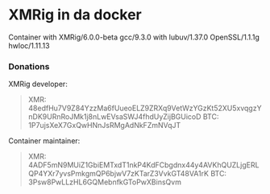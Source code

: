 # XMRig in da docker
Container with XMRig/6.0.0-beta gcc/9.3.0 with lubuv/1.37.0 OpenSSL/1.1.1g hwloc/1.11.13

### Donations
XMRig developer:
> XMR: 48edfHu7V9Z84YzzMa6fUueoELZ9ZRXq9VetWzYGzKt52XU5xvqgzYnDK9URnRoJMk1j8nLwEVsaSWJ4fhdUyZijBGUicoD
> BTC: 1P7ujsXeX7GxQwHNnJsRMgAdNkFZmNVqJT

Container maintainer:
> XMR: 4ADF5mN9MUiZ1GbiEMTxdT1nkP4KdFCbgdnx44y4AVKhQUZLjgERLQP4YXr7yvsPmkgmQP6bjwV7zKTarZ3VvkGT48VA1rK
> BTC: 3Psw8PwLLzHL6GQMebnfkGToPwXBinsQvm

